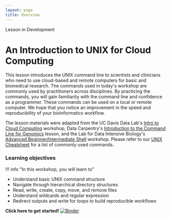 ```yaml
---
layout: page
title: Overview
---
```


<div class="banner"><span class="banner-text">Lesson in Development</span></div>


An Introduction to UNIX for Cloud Computing 
================================================

This lesson introduces the UNIX command line to scientists and clinicians who need to use cloud-based and remote computers for basic and biomedical research. The commands used in today's workshop are commonly used by practitioners across disciplines. By practicing the commands, you will gain familiarity with the command line and confidence as a programmer. These commands can be used on a local or remote computer. We hope that you notice an improvement in the speed and reproducibility of your bioinformatics workflow. 

The lesson materials were adapted from the UC Davis Data Lab's [Intro to Cloud Computing](https://ngs-docs.github.io/2021-august-remote-computing/) workshop, Data Carpentry's [Introduction to the Command Line for Genomics](https://datacarpentry.org/shell-genomics/) lesson, and the Lab for Data Intensive Biology's [Advanced Beginner/Intermediate Shell](https://dib-training.readthedocs.io/en/pub/2016-01-13-adv-beg-shell.html) workshop. 
Please refer to our [UNIX Cheatsheet](https://training.nih-cfde.org/en/latest/General-Tools/Cheat-Sheets/bash_cheatsheet/) for a list of commonly used commands.

### Learning objectives

!!! info "In this workshop, you will learn to"

* Understand basic UNIX command structure 
* Navigate through hierarchical directory structures
* Read, write, create, copy, move, and remove files
* Understand wildcards and regular expression 
* Redirect outputs and write for loops to build reproducible workflows

**Click here to get started!** [![Binder](https://mybinder.org/badge_logo.svg)](https://mybinder.org/v2/gh/nih-cfde/training-rstudio-binder/data?urlpath=rstudio)

